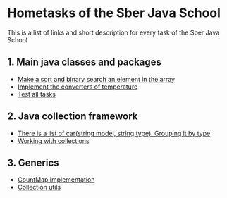 # Hometasks of the Sber Java School

This is a list of links and short description for every task of the Sber Java School

## 1. Main java classes and packages ##

* [Make a sort and binary search an element in the array](https://github.com/Andrey-IZ/JavaTrainingSber/blob/main/hometask1_oop/src/main/java/com/sber/javaschool/hometask1/array_utilities/ArrayManager.java)
* [Implement the converters of temperature](https://github.com/Andrey-IZ/JavaTrainingSber/blob/main/hometask1_oop/src/main/java/com/sber/javaschool/hometask1/converters/Temperatures.java)
* [Test all tasks](https://github.com/Andrey-IZ/JavaTrainingSber/blob/main/hometask1_oop/src/main/java/com/sber/javaschool/hometask1/MainApp.java)

## 2. Java collection framework ##

* [There is a list of car(string model, string type). Grouping it by type](https://github.com/Andrey-IZ/JavaTrainingSber/tree/main/hometask2_collections/src/main/java/com/sber/javaschool/hometask2/cars_grouping/App.java)
* [Working with collections](https://github.com/Andrey-IZ/JavaTrainingSber/blob/main/hometask2_collections/src/main/java/com/sber/javaschool/hometask2/MainApp.java)

## 3. Generics ##

* [CountMap implementation]()
* [Collection utils]()